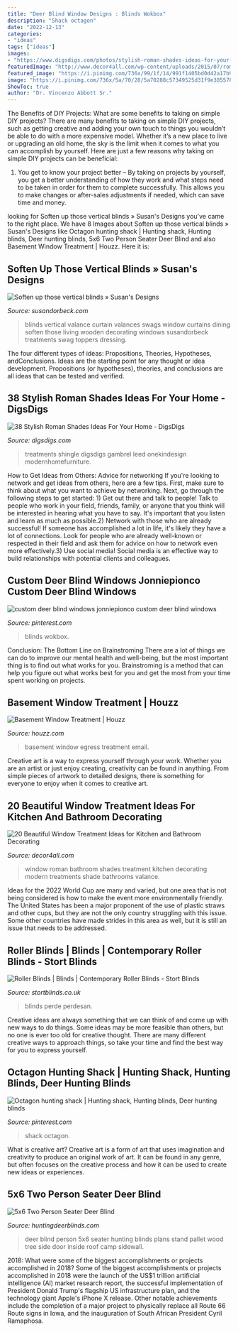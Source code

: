```yaml
---
title: "Deer Blind Window Designs : Blinds Wokbox"
description: "Shack octagon"
date: "2022-12-13"
categories:
- "ideas"
tags: ["ideas"]
images:
- "https://www.digsdigs.com/photos/stylish-roman-shades-ideas-for-your-home-21-554x846.jpg"
featuredImage: "http://www.decor4all.com/wp-content/uploads/2015/07/roman-shades-window-treatment-ideas-for-bathroom-decorating-5.jpg"
featured_image: "https://i.pinimg.com/736x/99/1f/14/991f1405bd0d42a17b98a25dc532a125.jpg"
image: "https://i.pinimg.com/736x/5a/70/28/5a70288c57349525d31f9e385578c6c1.jpg"
ShowToc: true
author: "Dr. Vincenzo Abbott Sr."
---
```



The Benefits of DIY Projects: What are some benefits to taking on simple DIY projects?
There are many benefits to taking on simple DIY projects, such as getting creative and adding your own touch to things you wouldn’t be able to do with a more expensive model. Whether it’s a new place to live or upgrading an old home, the sky is the limit when it comes to what you can accomplish by yourself. Here are just a few reasons why taking on simple DIY projects can be beneficial: 
1. You get to know your project better – By taking on projects by yourself, you get a better understanding of how they work and what steps need to be taken in order for them to complete successfully. This allows you to make changes or after-sales adjustments if needed, which can save time and money. 


	

		
looking for Soften up those vertical blinds » Susan&#039;s Designs you've came to the right place. We have 8 Images about Soften up those vertical blinds » Susan&#039;s Designs like Octagon hunting shack | Hunting shack, Hunting blinds, Deer hunting blinds, 5x6 Two Person Seater Deer Blind and also Basement Window Treatment | Houzz. Here it is:
		
    
## Soften Up Those Vertical Blinds » Susan&#039;s Designs

<img loading=lazy src="http://www.susandorbeck.com/wp-content/uploads/2010/09/DSC02925(pp_w1200_h1521).jpg" onerror="this.onerror=null;this.src='https://tse2.mm.bing.net/th?id=OIP.yFRDjqCOntdIboy9RB2llQHaJY&amp;pid=15.1';" alt="Soften up those vertical blinds » Susan&#039;s Designs">

_Source: susandorbeck.com_

>blinds vertical valance curtain valances swags window curtains dining soften those living wooden decorating windows susandorbeck treatments swag toppers dressing. 

	

The four different types of ideas: Propositions, Theories, Hypotheses, andConclusions.
Ideas are the starting point for any thought or idea development. Propositions (or hypotheses), theories, and conclusions are all ideas that can be tested and verified.

    
## 38 Stylish Roman Shades Ideas For Your Home - DigsDigs

<img loading=lazy src="https://www.digsdigs.com/photos/stylish-roman-shades-ideas-for-your-home-21-554x846.jpg" onerror="this.onerror=null;this.src='https://tse4.mm.bing.net/th?id=OIP.whl_Y8NSdpBlIyByozxN6AHaLT&amp;pid=15.1';" alt="38 Stylish Roman Shades Ideas For Your Home - DigsDigs">

_Source: digsdigs.com_

>treatments shingle digsdigs gambrel leed onekindesign modernhomefurniture. 

	

How to Get Ideas from Others: Advice for networking
If you're looking to network and get ideas from others, here are a few tips. First, make sure to think about what you want to achieve by networking. Next, go through the following steps to get started: 1) Get out there and talk to people! Talk to people who work in your field, friends, family, or anyone that you think will be interested in hearing what you have to say. It's important that you listen and learn as much as possible.2) Network with those who are already successful! If someone has accomplished a lot in life, it's likely they have a lot of connections. Look for people who are already well-known or respected in their field and ask them for advice on how to network even more effectively.3) Use social media! Social media is an effective way to build relationships with potential clients and colleagues.

    
## Custom Deer Blind Windows Jonniepionco Custom Deer Blind Windows

<img loading=lazy src="https://i.pinimg.com/736x/99/1f/14/991f1405bd0d42a17b98a25dc532a125.jpg" onerror="this.onerror=null;this.src='https://tse1.mm.bing.net/th?id=OIP.G19eoYMO-n3G_VhbR_v6YQAAAA&amp;pid=15.1';" alt="custom deer blind windows jonniepionco custom deer blind windows">

_Source: pinterest.com_

>blinds wokbox. 

	

Conclusion: The Bottom Line on Brainstroming
There are a lot of things we can do to improve our mental health and well-being, but the most important thing is to find out what works for you. Brainstroming is a method that can help you figure out what works best for you and get the most from your time spent working on projects.

    
## Basement Window Treatment | Houzz

<img loading=lazy src="https://st.hzcdn.com/fimgs/6511280e016423e7_1690-w500-h666-b0-p0--modern-basement.jpg" onerror="this.onerror=null;this.src='https://tse1.mm.bing.net/th?id=OIP.qQ7-IJxcCMuTNioFc8AoAgHaJ3&amp;pid=15.1';" alt="Basement Window Treatment | Houzz">

_Source: houzz.com_

>basement window egress treatment email. 

	

Creative art is a way to express yourself through your work. Whether you are an artist or just enjoy creating, creativity can be found in anything. From simple pieces of artwork to detailed designs, there is something for everyone to enjoy when it comes to creative art.

    
## 20 Beautiful Window Treatment Ideas For Kitchen And Bathroom Decorating

<img loading=lazy src="http://www.decor4all.com/wp-content/uploads/2015/07/roman-shades-window-treatment-ideas-for-bathroom-decorating-5.jpg" onerror="this.onerror=null;this.src='https://tse1.mm.bing.net/th?id=OIP.bTtp_Q1Iac8lUwfKZEmU0AHaLq&amp;pid=15.1';" alt="20 Beautiful Window Treatment Ideas for Kitchen and Bathroom Decorating">

_Source: decor4all.com_

>window roman bathroom shades treatment kitchen decorating modern treatments shade bathrooms valance. 

	

Ideas for the 2022 World Cup are many and varied, but one area that is not being considered is how to make the event more environmentally friendly. The United States has been a major proponent of the use of plastic straws and other cups, but they are not the only country struggling with this issue. Some other countries have made strides in this area as well, but it is still an issue that needs to be addressed.

    
## Roller Blinds | Blinds | Contemporary Roller Blinds - Stort Blinds

<img loading=lazy src="https://www.stortblinds.co.uk/wp-content/uploads/2014/08/Lounge-Roller.jpg" onerror="this.onerror=null;this.src='https://tse2.mm.bing.net/th?id=OIP.lnRwlj1MI49AOcIZSqQl9gHaFg&amp;pid=15.1';" alt="Roller Blinds | Blinds | Contemporary Roller Blinds - Stort Blinds">

_Source: stortblinds.co.uk_

>blinds perde perdesan. 

	

Creative ideas are always something that we can think of and come up with new ways to do things. Some ideas may be more feasible than others, but no one is ever too old for creative thought. There are many different creative ways to approach things, so take your time and find the best way for you to express yourself.

    
## Octagon Hunting Shack | Hunting Shack, Hunting Blinds, Deer Hunting Blinds

<img loading=lazy src="https://i.pinimg.com/736x/5a/70/28/5a70288c57349525d31f9e385578c6c1.jpg" onerror="this.onerror=null;this.src='https://tse4.mm.bing.net/th?id=OIP.tHpODXRMx9Nbn42RLryrfgHaNK&amp;pid=15.1';" alt="Octagon hunting shack | Hunting shack, Hunting blinds, Deer hunting blinds">

_Source: pinterest.com_

>shack octagon. 

	

What is creative art?
Creative art is a form of art that uses imagination and creativity to produce an original work of art. It can be found in any genre, but often focuses on the creative process and how it can be used to create new ideas or experiences.

    
## 5x6 Two Person Seater Deer Blind

<img loading=lazy src="https://www.huntingdeerblinds.com/wp-content/gallery/5x6-two-person-seater/sidewall-1.jpg" onerror="this.onerror=null;this.src='https://tse4.mm.bing.net/th?id=OIP.VNNOcary-mP_po6saIDoMAHaFj&amp;pid=15.1';" alt="5x6 Two Person Seater Deer Blind">

_Source: huntingdeerblinds.com_

>deer blind person 5x6 seater hunting blinds plans stand pallet wood tree side door inside roof camp sidewall. 

	

2018: What were some of the biggest accomplishments or projects accomplished in 2018?
Some of the biggest accomplishments or projects accomplished in 2018 were the launch of the US$1 trillion artificial intelligence (AI) market research report, the successful implementation of President Donald Trump's flagship US infrastructure plan, and the technology giant Apple's iPhone X release. Other notable achievements include the completion of a major project to physically replace all Route 66 Route signs in Iowa, and the inauguration of South African President Cyril Ramaphosa.

